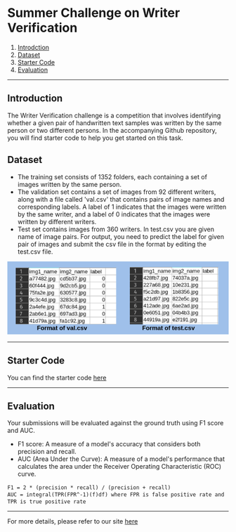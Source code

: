 # Summer Challenge on Writer Verification

1. <a href="#introduction">Introdction</a>
2. <a href="#dataset">Dataset</a>
3. <a href="#starter-code">Starter Code</a>
4. <a href="#evaluation">Evaluation</a>

 
---
## Introduction
The Writer Verification challenge is a competition that involves identifying whether a given pair of handwritten text samples was written by the same person or two different persons. In the accompanying Github repository, you will find starter code to help you get started on this task.

## Dataset
* The training set consists of 1352 folders, each containing a set of images written by the same person.
* The validation set contains a set of images from 92 different writers, along with a file called 'val.csv' that contains pairs of image names and corresponding labels. A label of 1 indicates that the images were written by the same writer, and a label of 0 indicates that the images were written by different writers.
* Test set contains images from 360 writers. In test.csv you are given name of image pairs. For output, you need to predict the label for given pair of images and submit the csv file in the format by editing the test.csv file.

![format](./assets/format.png)

---

## Starter Code
You can find the starter code [here]()

---

## Evaluation
Your submissions will be evaluated against the ground truth using F1 score and AUC.
* F1 score: A measure of a model's accuracy that considers both precision and recall.
* AUC (Area Under the Curve): A measure of a model's performance that calculates the area under the Receiver Operating Characteristic (ROC) curve.
```
F1 = 2 * (precision * recall) / (precision + recall)
AUC = integral(TPR(FPR^-1)(f)df) where FPR is false positive rate and TPR is true positive rate
```

--- 
For more details, please refer to our site [here](https://ceyxasm.github.io/WVSite/#task)

